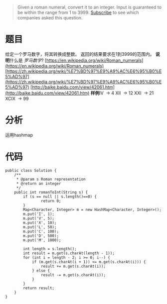 > Given a roman numeral, convert it to an integer.
Input is guaranteed to be within the range from 1 to 3999.
[Subscribe](https://leetcode.com/subscribe/) to see which companies asked this question.
# 题目
给定一个罗马数字，将其转换成整数。
返回的结果要求在1到3999的范围内。
**说明**什么是 *罗马数字*?
[https://en.wikipedia.org/wiki/Roman_numerals](https://en.wikipedia.org/wiki/Roman_numerals)
[https://zh.wikipedia.org/wiki/%E7%BD%97%E9%A9%AC%E6%95%B0%E5%AD%97](https://zh.wikipedia.org/wiki/%E7%BD%97%E9%A9%AC%E6%95%B0%E5%AD%97)
[http://baike.baidu.com/view/42061.htm](http://baike.baidu.com/view/42061.htm)
**样例**IV
 -> 4
XII
 -> 12
XXI
 -> 21
XCIX
 -> 99


# 分析
运用hashmap

# 代码
```
public class Solution {
    /**
     * @param s Roman representation
     * @return an integer
     */
    public int romanToInt(String s) {
        if (s == null || s.length()==0) {
                return 0;
	    }
	    Map<Character, Integer> m = new HashMap<Character, Integer>();
	    m.put('I', 1);
	    m.put('V', 5);
	    m.put('X', 10);
	    m.put('L', 50);
	    m.put('C', 100);
	    m.put('D', 500);
	    m.put('M', 1000);

	    int length = s.length();
	    int result = m.get(s.charAt(length - 1));
	    for (int i = length - 2; i >= 0; i--) {
	        if (m.get(s.charAt(i + 1)) <= m.get(s.charAt(i))) {
	            result += m.get(s.charAt(i));
	        } else {
	            result -= m.get(s.charAt(i));
	        }
	    }
	    return result;
    }
}
```
